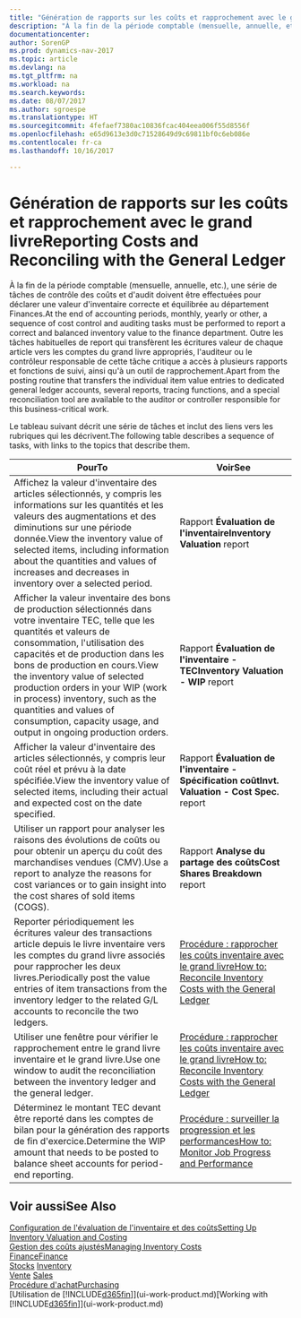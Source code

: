 ```yaml
---
title: "Génération de rapports sur les coûts et rapprochement avec le grand livre"
description: "À la fin de la période comptable (mensuelle, annuelle, etc.), une série de tâches de contrôle des coûts et d'audit doivent être effectuées pour déclarer une valeur d'inventaire correcte et équilibrée au département Finances. Outre les tâches habituelles de report qui transfèrent les écritures valeur de chaque article vers les comptes du grand livre appropriés, l'auditeur ou le contrôleur responsable de cette tâche critique a accès à plusieurs rapports et fonctions de suivi, ainsi qu'à un outil de rapprochement."
documentationcenter: 
author: SorenGP
ms.prod: dynamics-nav-2017
ms.topic: article
ms.devlang: na
ms.tgt_pltfrm: na
ms.workload: na
ms.search.keywords: 
ms.date: 08/07/2017
ms.author: sgroespe
ms.translationtype: HT
ms.sourcegitcommit: 4fefaef7380ac10836fcac404eea006f55d8556f
ms.openlocfilehash: e65d9613e3d0c71528649d9c69811bf0c6eb086e
ms.contentlocale: fr-ca
ms.lasthandoff: 10/16/2017

---
```

# <a name="reporting-costs-and-reconciling-with-the-general-ledger"></a><span data-ttu-id="9d64f-104">Génération de rapports sur les coûts et rapprochement avec le grand livre</span><span class="sxs-lookup"><span data-stu-id="9d64f-104">Reporting Costs and Reconciling with the General Ledger</span></span>
<span data-ttu-id="9d64f-105">À la fin de la période comptable (mensuelle, annuelle, etc.), une série de tâches de contrôle des coûts et d'audit doivent être effectuées pour déclarer une valeur d'inventaire correcte et équilibrée au département Finances.</span><span class="sxs-lookup"><span data-stu-id="9d64f-105">At the end of accounting periods, monthly, yearly or other, a sequence of cost control and auditing tasks must be performed to report a correct and balanced inventory value to the finance department.</span></span> <span data-ttu-id="9d64f-106">Outre les tâches habituelles de report qui transfèrent les écritures valeur de chaque article vers les comptes du grand livre appropriés, l'auditeur ou le contrôleur responsable de cette tâche critique a accès à plusieurs rapports et fonctions de suivi, ainsi qu'à un outil de rapprochement.</span><span class="sxs-lookup"><span data-stu-id="9d64f-106">Apart from the posting routine that transfers the individual item value entries to dedicated general ledger accounts, several reports, tracing functions, and a special reconciliation tool are available to the auditor or controller responsible for this business-critical work.</span></span>  

 <span data-ttu-id="9d64f-107">Le tableau suivant décrit une série de tâches et inclut des liens vers les rubriques qui les décrivent.</span><span class="sxs-lookup"><span data-stu-id="9d64f-107">The following table describes a sequence of tasks, with links to the topics that describe them.</span></span>   

|<span data-ttu-id="9d64f-108">**Pour**</span><span class="sxs-lookup"><span data-stu-id="9d64f-108">**To**</span></span>|<span data-ttu-id="9d64f-109">**Voir**</span><span class="sxs-lookup"><span data-stu-id="9d64f-109">**See**</span></span>|  
|------------|-------------|  
|<span data-ttu-id="9d64f-110">Affichez la valeur d'inventaire des articles sélectionnés, y compris les informations sur les quantités et les valeurs des augmentations et des diminutions sur une période donnée.</span><span class="sxs-lookup"><span data-stu-id="9d64f-110">View the inventory value of selected items, including information about the quantities and values of increases and decreases in inventory over a selected period.</span></span>|<span data-ttu-id="9d64f-111">Rapport **Évaluation de l'inventaire**</span><span class="sxs-lookup"><span data-stu-id="9d64f-111">**Inventory Valuation** report</span></span>|  
|<span data-ttu-id="9d64f-112">Afficher la valeur inventaire des bons de production sélectionnés dans votre inventaire TEC, telle que les quantités et valeurs de consommation, l'utilisation des capacités et de production dans les bons de production en cours.</span><span class="sxs-lookup"><span data-stu-id="9d64f-112">View the inventory value of selected production orders in your WIP (work in process) inventory, such as the quantities and values of consumption, capacity usage, and output in ongoing production orders.</span></span>|<span data-ttu-id="9d64f-113">Rapport **Évaluation de l'inventaire - TEC**</span><span class="sxs-lookup"><span data-stu-id="9d64f-113">**Inventory Valuation - WIP** report</span></span>|  
|<span data-ttu-id="9d64f-114">Afficher la valeur d'inventaire des articles sélectionnés, y compris leur coût réel et prévu à la date spécifiée.</span><span class="sxs-lookup"><span data-stu-id="9d64f-114">View the inventory value of selected items, including their actual and expected cost on the date specified.</span></span>|<span data-ttu-id="9d64f-115">Rapport **Évaluation de l'inventaire - Spécification coût**</span><span class="sxs-lookup"><span data-stu-id="9d64f-115">**Invt. Valuation - Cost Spec.** report</span></span>|  
|<span data-ttu-id="9d64f-116">Utiliser un rapport pour analyser les raisons des évolutions de coûts ou pour obtenir un aperçu du coût des marchandises vendues (CMV).</span><span class="sxs-lookup"><span data-stu-id="9d64f-116">Use a report to analyze the reasons for cost variances or to gain insight into the cost shares of sold items (COGS).</span></span>|<span data-ttu-id="9d64f-117">Rapport **Analyse du partage des coûts**</span><span class="sxs-lookup"><span data-stu-id="9d64f-117">**Cost Shares Breakdown** report</span></span>|  
|<span data-ttu-id="9d64f-118">Reporter périodiquement les écritures valeur des transactions article depuis le livre inventaire vers les comptes du grand livre associés pour rapprocher les deux livres.</span><span class="sxs-lookup"><span data-stu-id="9d64f-118">Periodically post the value entries of item transactions from the inventory ledger to the related G/L accounts to reconcile the two ledgers.</span></span>|[<span data-ttu-id="9d64f-119">Procédure : rapprocher les coûts inventaire avec le grand livre</span><span class="sxs-lookup"><span data-stu-id="9d64f-119">How to: Reconcile Inventory Costs with the General Ledger</span></span>](finance-how-to-post-inventory-costs-to-the-general-ledger.md)|  
|<span data-ttu-id="9d64f-120">Utiliser une fenêtre pour vérifier le rapprochement entre le grand livre inventaire et le grand livre.</span><span class="sxs-lookup"><span data-stu-id="9d64f-120">Use one window to audit the reconciliation between the inventory ledger and the general ledger.</span></span>|[<span data-ttu-id="9d64f-121">Procédure : rapprocher les coûts inventaire avec le grand livre</span><span class="sxs-lookup"><span data-stu-id="9d64f-121">How to: Reconcile Inventory Costs with the General Ledger</span></span>](finance-how-to-post-inventory-costs-to-the-general-ledger.md)|  
|<span data-ttu-id="9d64f-122">Déterminez le montant TEC devant être reporté dans les comptes de bilan pour la génération des rapports de fin d'exercice.</span><span class="sxs-lookup"><span data-stu-id="9d64f-122">Determine the WIP amount that needs to be posted to balance sheet accounts for period-end reporting.</span></span>|[<span data-ttu-id="9d64f-123">Procédure : surveiller la progression et les performances</span><span class="sxs-lookup"><span data-stu-id="9d64f-123">How to: Monitor Job Progress and Performance</span></span>](projects-how-monitor-progress-performance.md)|

## <a name="see-also"></a><span data-ttu-id="9d64f-124">Voir aussi</span><span class="sxs-lookup"><span data-stu-id="9d64f-124">See Also</span></span>  
[<span data-ttu-id="9d64f-125">Configuration de l'évaluation de l'inventaire et des coûts</span><span class="sxs-lookup"><span data-stu-id="9d64f-125">Setting Up Inventory Valuation and Costing</span></span>](finance-set-up-inventory-valuation-and-costing.md)  
[<span data-ttu-id="9d64f-126">Gestion des coûts ajustés</span><span class="sxs-lookup"><span data-stu-id="9d64f-126">Managing Inventory Costs</span></span>](finance-manage-inventory-costs.md)  
[<span data-ttu-id="9d64f-127">Finance</span><span class="sxs-lookup"><span data-stu-id="9d64f-127">Finance</span></span>](finance.md)  
<span data-ttu-id="9d64f-128">[Stocks](inventory-manage-inventory.md) </span><span class="sxs-lookup"><span data-stu-id="9d64f-128">[Inventory](inventory-manage-inventory.md) </span></span>  
<span data-ttu-id="9d64f-129">[Vente](sales-manage-sales.md) </span><span class="sxs-lookup"><span data-stu-id="9d64f-129">[Sales](sales-manage-sales.md) </span></span>  
[<span data-ttu-id="9d64f-130">Procédure d'achat</span><span class="sxs-lookup"><span data-stu-id="9d64f-130">Purchasing</span></span>](purchasing-manage-purchasing.md)  
<span data-ttu-id="9d64f-131">[Utilisation de [!INCLUDE[d365fin](includes/d365fin_md.md)]](ui-work-product.md)</span><span class="sxs-lookup"><span data-stu-id="9d64f-131">[Working with [!INCLUDE[d365fin](includes/d365fin_md.md)]](ui-work-product.md)</span></span>

